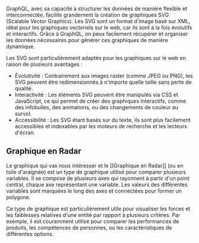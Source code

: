 

GraphQL, avec sa capacité à structurer les données de manière flexible et interconnectée, facilite grandement la création de graphiques SVG (Scalable Vector Graphics). Les SVG sont un format d'image basé sur XML, idéal pour les graphiques vectoriels sur le web, car ils sont à la fois évolutifs et interactifs. Grâce à GraphQL, on  peux facilement récupérer et organiser les données nécessaires pour générer ces graphiques de manière dynamique.


Les SVG sont particulièrement adaptés pour les graphiques sur le web en raison de plusieurs avantages :

- Évolutivité : Contrairement aux images raster (comme JPEG ou PNG), les SVG peuvent être redimensionnés à n'importe quelle taille sans perte de qualité.
- Interactivité : Les éléments SVG peuvent être manipulés via CSS et JavaScript, ce qui permet de créer des graphiques interactifs, comme des infobulles, des animations, ou des changements de couleur au survol.
- Accessibilité : Les SVG étant basés sur du texte, ils sont plus facilement accessibles et indexables par les moteurs de recherche et les lecteurs d'écran.


## Graphique en  Radar

Le graphique qui vas nous intéresser et le [[Graphique en Radar]] (ou en toile d'araignée) est un type de graphique utilisé pour comparer plusieurs variables. Il se compose de plusieurs axes qui rayonnent à partir d'un point central, chaque axe représentant une variable. Les valeurs des différentes variables sont marquées le long des axes et connectées pour former un polygone.

Ce type de graphique est particulièrement utile pour visualiser les forces et les faiblesses relatives d'une entité par rapport à plusieurs critères. Par exemple, il est couramment utilisé pour comparer les performances de produits, les compétences de personnes, ou les caractéristiques de différentes options.
